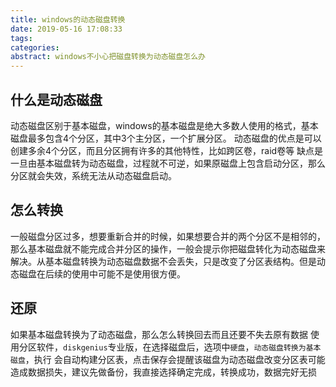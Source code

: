 ```yaml
---
title: windows的动态磁盘转换
date: 2019-05-16 17:08:33
tags:
categories:
abstract: windows不小心把磁盘转换为动态磁盘怎么办
---
```


## 什么是动态磁盘

动态磁盘区别于基本磁盘，windows的基本磁盘是绝大多数人使用的格式，基本磁盘最多包含4个分区，其中3个主分区，一个扩展分区。<!--more-->
动态磁盘的优点是可以创建多余4个分区，而且分区拥有许多的其他特性，比如跨区卷，raid卷等
缺点是一旦由基本磁盘转为动态磁盘，过程就不可逆，如果原磁盘上包含启动分区，那么分区就会失效，系统无法从动态磁盘启动。



## 怎么转换

一般磁盘分区过多，想要重新合并的时候，如果想要合并的两个分区不是相邻的，那么基本磁盘就不能完成合并分区的操作，一般会提示你把磁盘转化为动态磁盘来解决。从基本磁盘转换为动态磁盘数据不会丢失，只是改变了分区表结构。但是动态磁盘在后续的使用中可能不是使用很方便。

## 还原

如果基本磁盘转换为了动态磁盘，那么怎么转换回去而且还要不失去原有数据
使用分区软件，`diskgenius`专业版，在选择磁盘后，选项中`硬盘`，`动态磁盘转换为基本磁盘`，执行
会自动构建分区表，点击保存会提醒该磁盘为动态磁盘改变分区表可能造成数据损失，建议先做备份，我直接选择确定完成，转换成功，数据完好无损
